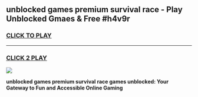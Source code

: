 
## unblocked games premium survival race - Play Unblocked Gmaes & Free #h4v9r
<h3>
<a href="https://premium.freeplayer.one?title=unblocked_games_premium_survival_race&ref=03M">CLICK TO PLAY</a></h3>
<hr>

<h3>
<a href="https://premium.freeplayer.one?title=unblocked_games_premium_survival_race&ref=03M">CLICK 2 PLAY</a>
  
</h3>

<a href="https://premium.freeplayer.one?title=unblocked_games_premium_survival_race&ref=03M"><img src="https://clearcache.store/games.png"></a>


**unblocked games premium survival race games unblocked: Your Gateway to Fun and Accessible Online Gaming**
